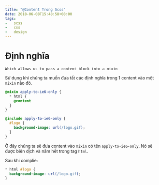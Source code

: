 ```yaml
---
title: "@Content Trong Scss"
date: 2018-06-08T15:48:58+08:00
tags:
-   scss
-   css
-   design
---
```

# Định nghĩa
`Which allows us to pass a content block into a mixin`

Sử dụng khi chúng ta muốn đưa tất các định nghĩa trong 1 content vào một `mixin` nào đó.

```scss
@mixin apply-to-ie6-only {
  * html {
    @content
  }
}

@include apply-to-ie6-only {
  #logo {
    background-image: url(/logo.gif);
  }
}
```

Ở đây chúng ta sẽ đưa content vào `mixin` có tên `apply-to-ie6-only`. Nó sẽ được biên dịch và nằm hết trong tag `html`.

Sau khi complie:

```scss
* html #logo {
  background-image: url(/logo.gif);
}
```

